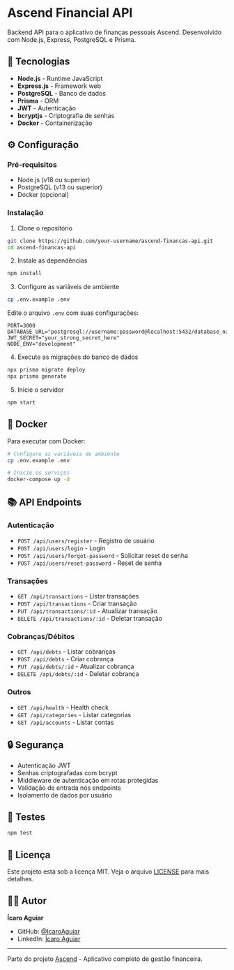 # Ascend Financial API

Backend API para o aplicativo de finanças pessoais Ascend. Desenvolvido com Node.js, Express, PostgreSQL e Prisma.

## 🚀 Tecnologias

- **Node.js** - Runtime JavaScript
- **Express.js** - Framework web
- **PostgreSQL** - Banco de dados
- **Prisma** - ORM
- **JWT** - Autenticação
- **bcryptjs** - Criptografia de senhas
- **Docker** - Containerização

## ⚙️ Configuração

### Pré-requisitos

- Node.js (v18 ou superior)
- PostgreSQL (v13 ou superior)
- Docker (opcional)

### Instalação

1. Clone o repositório
```bash
git clone https://github.com/your-username/ascend-financas-api.git
cd ascend-financas-api
```

2. Instale as dependências
```bash
npm install
```

3. Configure as variáveis de ambiente
```bash
cp .env.example .env
```

Edite o arquivo `.env` com suas configurações:

```env
PORT=3000
DATABASE_URL="postgresql://username:password@localhost:5432/database_name"
JWT_SECRET="your_strong_secret_here"
NODE_ENV="development"
```

4. Execute as migrações do banco de dados
```bash
npx prisma migrate deploy
npx prisma generate
```

5. Inicie o servidor
```bash
npm start
```

## 🐳 Docker

Para executar com Docker:

```bash
# Configure as variáveis de ambiente
cp .env.example .env

# Inicie os serviços
docker-compose up -d
```

## 📚 API Endpoints

### Autenticação
- `POST /api/users/register` - Registro de usuário
- `POST /api/users/login` - Login
- `POST /api/users/forgot-password` - Solicitar reset de senha
- `POST /api/users/reset-password` - Reset de senha

### Transações
- `GET /api/transactions` - Listar transações
- `POST /api/transactions` - Criar transação
- `PUT /api/transactions/:id` - Atualizar transação
- `DELETE /api/transactions/:id` - Deletar transação

### Cobranças/Débitos
- `GET /api/debts` - Listar cobranças
- `POST /api/debts` - Criar cobrança
- `PUT /api/debts/:id` - Atualizar cobrança
- `DELETE /api/debts/:id` - Deletar cobrança

### Outros
- `GET /api/health` - Health check
- `GET /api/categories` - Listar categorias
- `GET /api/accounts` - Listar contas

## 🔒 Segurança

- Autenticação JWT
- Senhas criptografadas com bcrypt
- Middleware de autenticação em rotas protegidas
- Validação de entrada nos endpoints
- Isolamento de dados por usuário

## 🧪 Testes

```bash
npm test
```

## 📄 Licença

Este projeto está sob a licença MIT. Veja o arquivo [LICENSE](LICENSE) para mais detalhes.

## 👨‍💻 Autor

**Ícaro Aguiar**
- GitHub: [@IcaroAguiar](https://github.com/IcaroAguiar)
- LinkedIn: [Ícaro Aguiar](https://linkedin.com/in/icaro-aguiar)

---

Parte do projeto [Ascend](https://github.com/IcaroAguiar/ascend-financas-app) - Aplicativo completo de gestão financeira.